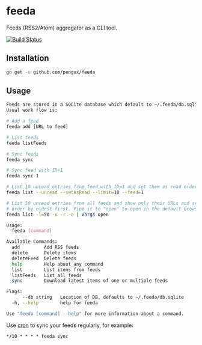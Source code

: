 # feeda
Feeds (RSS2/Atom) aggregator as a CLI tool.

[![Build Status](https://travis-ci.org/pengux/feeda.svg?branch=master)](https://travis-ci.org/pengux/feeda)

## Installation

```sh
go get -u github.com/pengux/feeda
```

## Usage

```sh
Feeds are stored in a SQLite database which default to ~/.feeda/db.sqlite
Usual work flow is:

# Add a feed
feeda add [URL to feed]

# List feeds
feeda listFeeds

# Sync feeds
feeda sync

# Sync feed with ID=1
feeda sync 1

# List 10 unread entries from feed with ID=1 and set them as read order by oldest first
feeda list --unread --setAsRead --limit=10 --feed=1

# List 50 unread entries from all feeds and show only their URLs and set them as read
# order by oldest first. Pipe it to "open" to open in the default browser
feeda list -l=50 -u -r -o | xargs open

Usage:
  feeda [command]

Available Commands:
  add         Add RSS feeds
  delete      Delete items
  deleteFeed  Delete feeds
  help        Help about any command
  list        List items from feeds
  listFeeds   List all feeds
  sync        Download latest items of one or multiple feeds

Flags:
      --db string   Location of DB, defaults to ~/.feeda/db.sqlite
  -h, --help        help for feeda

Use "feeda [command] --help" for more information about a command.
```

Use [cron](https://en.wikipedia.org/wiki/Cron) to sync your feeds regularly, for example:

```
*/10 * * * * feeda sync
```

